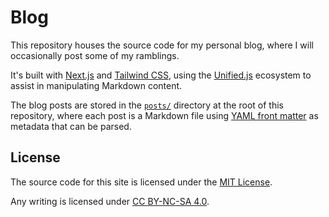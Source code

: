 # Blog

This repository houses the source code for my personal blog, where I will
occasionally post some of my ramblings.

It's built with [Next.js](https://nextjs.org) and
[Tailwind CSS](https://tailwindcss.com), using the
[Unified.js](https://unifiedjs.com) ecosystem to assist in manipulating Markdown
content.

The blog posts are stored in the [`posts/`](posts) directory at the root of this
repository, where each post is a Markdown file using
[YAML front matter](https://jekyllrb.com/docs/front-matter/) as metadata that
can be parsed.

## License

The source code for this site is licensed under the [MIT License](LICENSE).

Any writing is licensed under
[CC BY-NC-SA 4.0](https://creativecommons.org/licenses/by-nc-sa/4.0/).
